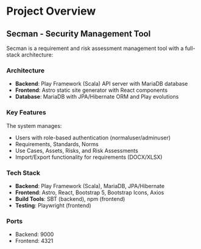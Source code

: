 # Project Overview

## Secman - Security Management Tool

Secman is a requirement and risk assessment management tool with a full-stack architecture:

### Architecture
- **Backend**: Play Framework (Scala) API server with MariaDB database
- **Frontend**: Astro static site generator with React components  
- **Database**: MariaDB with JPA/Hibernate ORM and Play evolutions

### Key Features
The system manages:
- Users with role-based authentication (normaluser/adminuser)
- Requirements, Standards, Norms
- Use Cases, Assets, Risks, and Risk Assessments
- Import/Export functionality for requirements (DOCX/XLSX)

### Tech Stack
- **Backend**: Play Framework (Scala), MariaDB, JPA/Hibernate
- **Frontend**: Astro, React, Bootstrap 5, Bootstrap Icons, Axios
- **Build Tools**: SBT (backend), npm (frontend)
- **Testing**: Playwright (frontend)

### Ports
- Backend: 9000
- Frontend: 4321